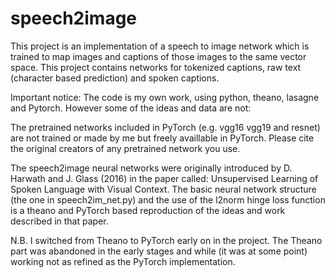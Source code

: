 # speech2image
This project is an implementation of a speech to image network which is trained to map images and captions of those images to the same vector space. This project contains networks for tokenized captions, raw text (character based prediction) and spoken captions. 

Important notice:
The code is my own work, using python, theano, lasagne and Pytorch. However some of the ideas and data are not:

The pretrained networks included in PyTorch (e.g. vgg16 vgg19 and resnet) are not trained or made by me but freely availlable in PyTorch.
Please cite the original creators of any pretrained network you use. 

The speech2image neural networks were originally introduced by D. Harwath and J. Glass  (2016) in the paper called: Unsupervised Learning of Spoken Language with Visual Context. The basic neural network structure (the one in speech2im_net.py) and the use of the l2norm hinge loss function is a theano and PyTorch based reproduction of the ideas and work described in that paper.

N.B. I switched from Theano to PyTorch early on in the project. The Theano part was abandoned in the early stages and while (it was at some point) working not as refined as the PyTorch implementation. 
